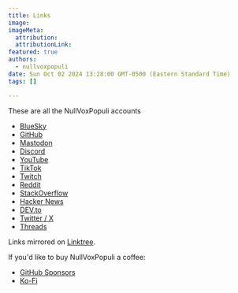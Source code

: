 ```yaml
---
title: Links 
image:
imageMeta:
  attribution:
  attributionLink:
featured: true
authors:
  - nullvoxpopuli
date: Sun Oct 02 2024 13:28:00 GMT-0500 (Eastern Standard Time)
tags: []

---
```


These are all the NullVoxPopuli accounts

- [BlueSky](https://bsky.app/profile/nullvoxpopuli.com)
- [GitHub](https://github.com/NullVoxPopuli/)
- [Mastodon](https://mastodon.coffee/@nullvoxpopuli)
- [Discord](http://discord.gg/cTvtmJhFNY)
- [YouTube](https://www.youtube.com/@NullVoxPopuli)
- [TikTok](http://tiktok.com/@nullvoxpopuli)
- [Twitch](https://www.twitch.tv/nullvoxpopuli)
- [Reddit](https://www.reddit.com/user/nullvoxpopuli/)
- [StackOverflow](https://stackoverflow.com/users/356849/nullvoxpopuli)
- [Hacker News](https://news.ycombinator.com/user?id=nullvoxpopuli)
- [DEV.to](https://dev.to/nullvoxpopuli)
- [Twitter / X](https://x.com/NullVoxPopuli)
- [Threads](https://www.threads.net/@nullvoxpopuli)


Links mirrored on [Linktree](https://linktr.ee/nullvoxpopuli).

If you'd like to buy NullVoxPopuli a coffee:

- [GitHub Sponsors](https://github.com/sponsors/NullVoxPopuli?frequency=one-time&amount=5)
- [Ko-Fi](https://ko-fi.com/nullvoxpopuli)

